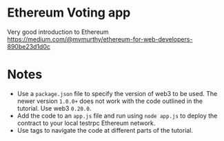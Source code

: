 # Ethereum Voting app

Very good introduction to Ethereum https://medium.com/@mvmurthy/ethereum-for-web-developers-890be23d1d0c

# Notes

- Use a `package.json` file to specify the version of web3 to be used. The newer version `1.0.0+` does not work with the code outlined in the tutorial. Use web3 `0.20.0`.
- Add the code to an `app.js` file and run using `node app.js` to deploy the contract to your local testrpc Ethereum network.
- Use tags to navigate the code at different parts of the tutorial.
